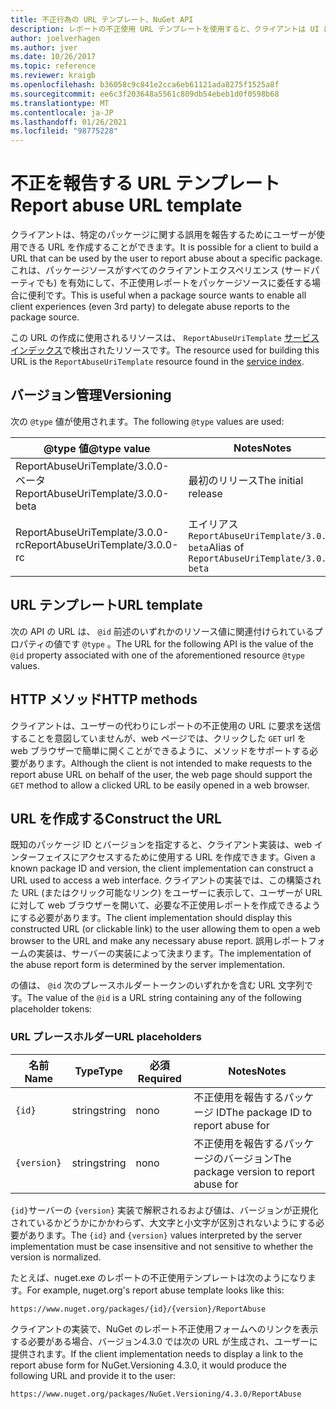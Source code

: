```yaml
---
title: 不正行為の URL テンプレート、NuGet API
description: レポートの不正使用 URL テンプレートを使用すると、クライアントは UI に不正使用のリンクを表示できます。
author: joelverhagen
ms.author: jver
ms.date: 10/26/2017
ms.topic: reference
ms.reviewer: kraigb
ms.openlocfilehash: b36058c9c841e2cca6eb61121ada8275f1525a8f
ms.sourcegitcommit: ee6c3f203648a5561c809db54ebeb1d0f0598b68
ms.translationtype: MT
ms.contentlocale: ja-JP
ms.lasthandoff: 01/26/2021
ms.locfileid: "98775228"
---
```

# <a name="report-abuse-url-template"></a><span data-ttu-id="c1cd8-103">不正を報告する URL テンプレート</span><span class="sxs-lookup"><span data-stu-id="c1cd8-103">Report abuse URL template</span></span>

<span data-ttu-id="c1cd8-104">クライアントは、特定のパッケージに関する誤用を報告するためにユーザーが使用できる URL を作成することができます。</span><span class="sxs-lookup"><span data-stu-id="c1cd8-104">It is possible for a client to build a URL that can be used by the user to report abuse about a specific package.</span></span> <span data-ttu-id="c1cd8-105">これは、パッケージソースがすべてのクライアントエクスペリエンス (サードパーティでも) を有効にして、不正使用レポートをパッケージソースに委任する場合に便利です。</span><span class="sxs-lookup"><span data-stu-id="c1cd8-105">This is useful when a package source wants to enable all client experiences (even 3rd party) to delegate abuse reports to the package source.</span></span>

<span data-ttu-id="c1cd8-106">この URL の作成に使用されるリソースは、 `ReportAbuseUriTemplate` [サービスインデックス](service-index.md)で検出されたリソースです。</span><span class="sxs-lookup"><span data-stu-id="c1cd8-106">The resource used for building this URL is the `ReportAbuseUriTemplate` resource found in the [service index](service-index.md).</span></span>

## <a name="versioning"></a><span data-ttu-id="c1cd8-107">バージョン管理</span><span class="sxs-lookup"><span data-stu-id="c1cd8-107">Versioning</span></span>

<span data-ttu-id="c1cd8-108">次の `@type` 値が使用されます。</span><span class="sxs-lookup"><span data-stu-id="c1cd8-108">The following `@type` values are used:</span></span>

<span data-ttu-id="c1cd8-109">@type 値</span><span class="sxs-lookup"><span data-stu-id="c1cd8-109">@type value</span></span>                       | <span data-ttu-id="c1cd8-110">Notes</span><span class="sxs-lookup"><span data-stu-id="c1cd8-110">Notes</span></span>
--------------------------------- | -----
<span data-ttu-id="c1cd8-111">ReportAbuseUriTemplate/3.0.0-ベータ</span><span class="sxs-lookup"><span data-stu-id="c1cd8-111">ReportAbuseUriTemplate/3.0.0-beta</span></span> | <span data-ttu-id="c1cd8-112">最初のリリース</span><span class="sxs-lookup"><span data-stu-id="c1cd8-112">The initial release</span></span>
<span data-ttu-id="c1cd8-113">ReportAbuseUriTemplate/3.0.0-rc</span><span class="sxs-lookup"><span data-stu-id="c1cd8-113">ReportAbuseUriTemplate/3.0.0-rc</span></span>   | <span data-ttu-id="c1cd8-114">エイリアス `ReportAbuseUriTemplate/3.0.0-beta`</span><span class="sxs-lookup"><span data-stu-id="c1cd8-114">Alias of `ReportAbuseUriTemplate/3.0.0-beta`</span></span>

## <a name="url-template"></a><span data-ttu-id="c1cd8-115">URL テンプレート</span><span class="sxs-lookup"><span data-stu-id="c1cd8-115">URL template</span></span>

<span data-ttu-id="c1cd8-116">次の API の URL は、 `@id` 前述のいずれかのリソース値に関連付けられているプロパティの値です `@type` 。</span><span class="sxs-lookup"><span data-stu-id="c1cd8-116">The URL for the following API is the value of the `@id` property associated with one of the aforementioned resource `@type` values.</span></span>

## <a name="http-methods"></a><span data-ttu-id="c1cd8-117">HTTP メソッド</span><span class="sxs-lookup"><span data-stu-id="c1cd8-117">HTTP methods</span></span>

<span data-ttu-id="c1cd8-118">クライアントは、ユーザーの代わりにレポートの不正使用の URL に要求を送信することを意図していませんが、web ページでは、クリックした `GET` url を web ブラウザーで簡単に開くことができるように、メソッドをサポートする必要があります。</span><span class="sxs-lookup"><span data-stu-id="c1cd8-118">Although the client is not intended to make requests to the report abuse URL on behalf of the user, the web page should support the `GET` method to allow a clicked URL to be easily opened in a web browser.</span></span>

## <a name="construct-the-url"></a><span data-ttu-id="c1cd8-119">URL を作成する</span><span class="sxs-lookup"><span data-stu-id="c1cd8-119">Construct the URL</span></span>

<span data-ttu-id="c1cd8-120">既知のパッケージ ID とバージョンを指定すると、クライアント実装は、web インターフェイスにアクセスするために使用する URL を作成できます。</span><span class="sxs-lookup"><span data-stu-id="c1cd8-120">Given a known package ID and version, the client implementation can construct a URL used to access a web interface.</span></span> <span data-ttu-id="c1cd8-121">クライアントの実装では、この構築された URL (またはクリック可能なリンク) をユーザーに表示して、ユーザーが URL に対して web ブラウザーを開いて、必要な不正使用レポートを作成できるようにする必要があります。</span><span class="sxs-lookup"><span data-stu-id="c1cd8-121">The client implementation should display this constructed URL (or clickable link) to the user allowing them to open a web browser to the URL and make any necessary abuse report.</span></span> <span data-ttu-id="c1cd8-122">誤用レポートフォームの実装は、サーバーの実装によって決まります。</span><span class="sxs-lookup"><span data-stu-id="c1cd8-122">The implementation of the abuse report form is determined by the server implementation.</span></span>

<span data-ttu-id="c1cd8-123">の値は、 `@id` 次のプレースホルダートークンのいずれかを含む URL 文字列です。</span><span class="sxs-lookup"><span data-stu-id="c1cd8-123">The value of the `@id` is a URL string containing any of the following placeholder tokens:</span></span>

### <a name="url-placeholders"></a><span data-ttu-id="c1cd8-124">URL プレースホルダー</span><span class="sxs-lookup"><span data-stu-id="c1cd8-124">URL placeholders</span></span>

<span data-ttu-id="c1cd8-125">名前</span><span class="sxs-lookup"><span data-stu-id="c1cd8-125">Name</span></span>        | <span data-ttu-id="c1cd8-126">Type</span><span class="sxs-lookup"><span data-stu-id="c1cd8-126">Type</span></span>    | <span data-ttu-id="c1cd8-127">必須</span><span class="sxs-lookup"><span data-stu-id="c1cd8-127">Required</span></span> | <span data-ttu-id="c1cd8-128">Notes</span><span class="sxs-lookup"><span data-stu-id="c1cd8-128">Notes</span></span>
----------- | ------- | -------- | -----
`{id}`      | <span data-ttu-id="c1cd8-129">string</span><span class="sxs-lookup"><span data-stu-id="c1cd8-129">string</span></span>  | <span data-ttu-id="c1cd8-130">no</span><span class="sxs-lookup"><span data-stu-id="c1cd8-130">no</span></span>       | <span data-ttu-id="c1cd8-131">不正使用を報告するパッケージ ID</span><span class="sxs-lookup"><span data-stu-id="c1cd8-131">The package ID to report abuse for</span></span>
`{version}` | <span data-ttu-id="c1cd8-132">string</span><span class="sxs-lookup"><span data-stu-id="c1cd8-132">string</span></span>  | <span data-ttu-id="c1cd8-133">no</span><span class="sxs-lookup"><span data-stu-id="c1cd8-133">no</span></span>       | <span data-ttu-id="c1cd8-134">不正使用を報告するパッケージのバージョン</span><span class="sxs-lookup"><span data-stu-id="c1cd8-134">The package version to report abuse for</span></span>

<span data-ttu-id="c1cd8-135">`{id}`サーバーの `{version}` 実装で解釈されるおよび値は、バージョンが正規化されているかどうかにかかわらず、大文字と小文字が区別されないようにする必要があります。</span><span class="sxs-lookup"><span data-stu-id="c1cd8-135">The `{id}` and `{version}` values interpreted by the server implementation must be case insensitive and not sensitive to whether the version is normalized.</span></span>

<span data-ttu-id="c1cd8-136">たとえば、nuget.exe のレポートの不正使用テンプレートは次のようになります。</span><span class="sxs-lookup"><span data-stu-id="c1cd8-136">For example, nuget.org's report abuse template looks like this:</span></span>

```
https://www.nuget.org/packages/{id}/{version}/ReportAbuse
```

<span data-ttu-id="c1cd8-137">クライアントの実装で、NuGet のレポート不正使用フォームへのリンクを表示する必要がある場合、バージョン4.3.0 では次の URL が生成され、ユーザーに提供されます。</span><span class="sxs-lookup"><span data-stu-id="c1cd8-137">If the client implementation needs to display a link to the report abuse form for NuGet.Versioning 4.3.0, it would produce the following URL and provide it to the user:</span></span>

```
https://www.nuget.org/packages/NuGet.Versioning/4.3.0/ReportAbuse
```
